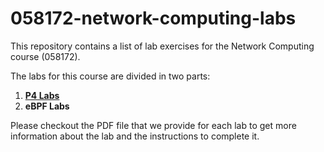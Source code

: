 # 058172-network-computing-labs

This repository contains a list of lab exercises for the Network Computing course (058172).

The labs for this course are divided in two parts:

1. [**P4 Labs**](./p4-labs/)
2. **eBPF Labs**

Please checkout the PDF file that we provide for each lab to get more information about the lab and the instructions to complete it.
